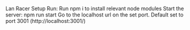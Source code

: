 Lan Racer
Setup
Run:
Run npm i to install relevant node modules
Start the server: npm run start
Go to the localhost url on the set port. Default set to port 3001 (http://localhost:3001/)
